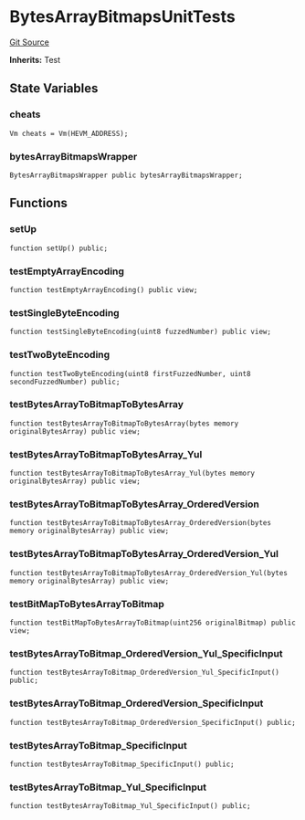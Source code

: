 # BytesArrayBitmapsUnitTests
[Git Source](https://github.com/Sabnock01/eigenlayer-contracts/blob/fa80db0202cf74fb2bae3ffc6aa6db988074a698/src/test/unit/BytesArrayBitmapsUnit.t.sol)

**Inherits:**
Test


## State Variables
### cheats

```solidity
Vm cheats = Vm(HEVM_ADDRESS);
```


### bytesArrayBitmapsWrapper

```solidity
BytesArrayBitmapsWrapper public bytesArrayBitmapsWrapper;
```


## Functions
### setUp


```solidity
function setUp() public;
```

### testEmptyArrayEncoding


```solidity
function testEmptyArrayEncoding() public view;
```

### testSingleByteEncoding


```solidity
function testSingleByteEncoding(uint8 fuzzedNumber) public view;
```

### testTwoByteEncoding


```solidity
function testTwoByteEncoding(uint8 firstFuzzedNumber, uint8 secondFuzzedNumber) public;
```

### testBytesArrayToBitmapToBytesArray


```solidity
function testBytesArrayToBitmapToBytesArray(bytes memory originalBytesArray) public view;
```

### testBytesArrayToBitmapToBytesArray_Yul


```solidity
function testBytesArrayToBitmapToBytesArray_Yul(bytes memory originalBytesArray) public view;
```

### testBytesArrayToBitmapToBytesArray_OrderedVersion


```solidity
function testBytesArrayToBitmapToBytesArray_OrderedVersion(bytes memory originalBytesArray) public view;
```

### testBytesArrayToBitmapToBytesArray_OrderedVersion_Yul


```solidity
function testBytesArrayToBitmapToBytesArray_OrderedVersion_Yul(bytes memory originalBytesArray) public view;
```

### testBitMapToBytesArrayToBitmap


```solidity
function testBitMapToBytesArrayToBitmap(uint256 originalBitmap) public view;
```

### testBytesArrayToBitmap_OrderedVersion_Yul_SpecificInput


```solidity
function testBytesArrayToBitmap_OrderedVersion_Yul_SpecificInput() public;
```

### testBytesArrayToBitmap_OrderedVersion_SpecificInput


```solidity
function testBytesArrayToBitmap_OrderedVersion_SpecificInput() public;
```

### testBytesArrayToBitmap_SpecificInput


```solidity
function testBytesArrayToBitmap_SpecificInput() public;
```

### testBytesArrayToBitmap_Yul_SpecificInput


```solidity
function testBytesArrayToBitmap_Yul_SpecificInput() public;
```

